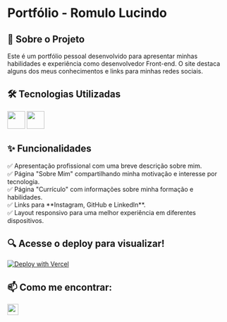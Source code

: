 <h1>Portfólio - Romulo Lucindo </h1>

<h2>📌 Sobre o Projeto</h2>
Este é um portfólio pessoal desenvolvido para apresentar minhas habilidades e experiência como desenvolvedor Front-end. O site destaca alguns dos meus conhecimentos e links para minhas redes sociais.

<h2>🛠 Tecnologias Utilizadas</h2>
<div display "inline">
  <img width="40" height="40" src="https://cdn.jsdelivr.net/gh/devicons/devicon@latest/icons/css3/css3-original.svg" />
  <img widht="40" height="40" src="https://cdn.jsdelivr.net/gh/devicons/devicon@latest/icons/html5/html5-original.svg" />
</div> 
<h2>✨ Funcionalidades</h2>
✅ Apresentação profissional com uma breve descrição sobre mim.<br>  
✅ Página "Sobre Mim" compartilhando minha motivação e interesse por tecnologia.<br>
✅ Página "Currículo" com informações sobre minha formação e habilidades.<br>
✅ Links para **Instagram, GitHub e LinkedIn**.<br>
✅ Layout responsivo para uma melhor experiência em diferentes dispositivos.<br> 


<h2>🔍 Acesse o deploy para visualizar! </h2>
<a href="https://portifolio-oracle-one.vercel.app/"><img src="https://vercel.com/button" alt="Deploy with Vercel"/></a>

## 📫 Como me encontrar:
<div>
  <a href="https://www.linkedin.com/in/romulo-lucindo-23155610b" target="_blank"><img loading="lazy" height="25" src="https://img.shields.io/badge/-LinkedIn-%230077B5?style=for-the-   badge&logo=linkedin&logoColor=white" target="_blank"></a>   
</div>
